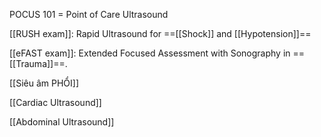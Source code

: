 
POCUS 101 = Point of Care Ultrasound

[[RUSH exam]]: Rapid Ultrasound for ==[[Shock]] and [[Hypotension]]==

[[eFAST exam]]: Extended Focused Assessment with Sonography in ==[[Trauma]]==.

[[Siêu âm PHỔI]]

[[Cardiac Ultrasound]]

[[Abdominal Ultrasound]]